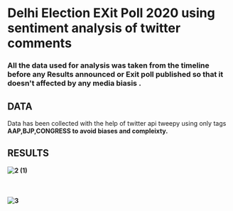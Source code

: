 # Delhi Election EXit Poll 2020 using sentiment analysis of twitter comments


### All the data used for analysis was taken from the timeline before any Results announced or Exit poll published so that it doesn't affected by any media biasis .

## DATA
Data has been collected with the help of twitter api tweepy using only tags <b> AAP,BJP,CONGRESS <b/> to avoid biases and compleixty.

## RESULTS

![2 (1)](https://user-images.githubusercontent.com/48057022/74515344-6505e400-4f34-11ea-8a74-508d982063fc.png)
<br><br><br><br>
![3](https://user-images.githubusercontent.com/48057022/74515541-c6c64e00-4f34-11ea-8aaf-544edfb1f0ff.png)
